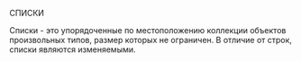 СПИСКИ

Списки - это упорядоченные по местоположению коллекции объектов произвольных
типов, размер которых не ограничен. В отличие от строк, списки являются
изменяемыми.
